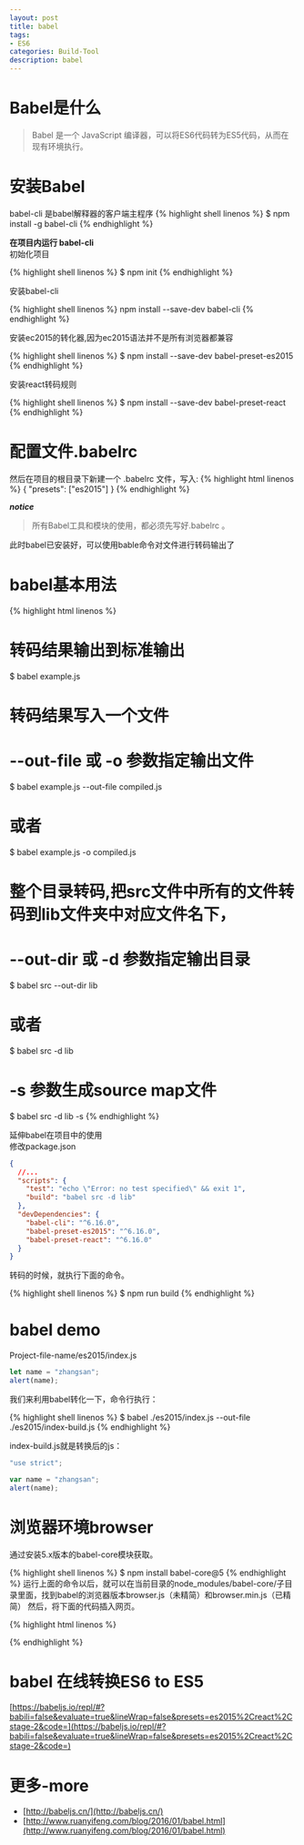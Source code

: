 ```yaml
---
layout: post
title: babel
tags:
- ES6
categories: Build-Tool
description: babel
---
```

# Babel是什么
> Babel 是一个 JavaScript 编译器，可以将ES6代码转为ES5代码，从而在现有环境执行。

# 安装Babel
babel-cli 是babel解释器的客户端主程序
{% highlight shell linenos %}
$ npm install -g babel-cli
{% endhighlight %}

**在项目内运行 babel-cli**  
初始化项目

{% highlight shell linenos %}
$ npm init
{% endhighlight %}

安装babel-cli

{% highlight shell linenos %}
npm install --save-dev babel-cli
{% endhighlight %}

安装ec2015的转化器,因为ec2015语法并不是所有浏览器都兼容

{% highlight shell linenos %}
$ npm install --save-dev babel-preset-es2015
{% endhighlight %}

安装react转码规则

{% highlight shell linenos %}
$ npm install --save-dev babel-preset-react
{% endhighlight %}

# 配置文件.babelrc
然后在项目的根目录下新建一个 .babelrc 文件，写入:
{% highlight html linenos %}
{
    "presets": ["es2015"]
  }
{% endhighlight %}

**_notice_** 

> 所有Babel工具和模块的使用，都必须先写好.babelrc 。

此时babel已安装好，可以使用bable命令对文件进行转码输出了

# babel基本用法

{% highlight html linenos %}
# 转码结果输出到标准输出
$ babel example.js

# 转码结果写入一个文件
# --out-file 或 -o 参数指定输出文件
$ babel example.js --out-file compiled.js
# 或者
$ babel example.js -o compiled.js

# 整个目录转码,把src文件中所有的文件转码到lib文件夹中对应文件名下，
# --out-dir 或 -d 参数指定输出目录
$ babel src --out-dir lib
# 或者
$ babel src -d lib

# -s 参数生成source map文件
$ babel src -d lib -s
{% endhighlight %}

延伸babel在项目中的使用  
修改package.json
```json
{
  //...
  "scripts": {
    "test": "echo \"Error: no test specified\" && exit 1",
    "build": "babel src -d lib"
  },
  "devDependencies": {
    "babel-cli": "^6.16.0",
    "babel-preset-es2015": "^6.16.0",
    "babel-preset-react": "^6.16.0"
  }
}
```

转码的时候，就执行下面的命令。

{% highlight shell linenos %}
$ npm run build
{% endhighlight %}

# babel demo
Project-file-name/es2015/index.js

```js
let name = "zhangsan";
alert(name);
```

我们来利用babel转化一下，命令行执行：

{% highlight shell linenos %}
$ babel ./es2015/index.js --out-file ./es2015/index-build.js
{% endhighlight %}

index-build.js就是转换后的js：
```js
"use strict";

var name = "zhangsan";
alert(name);
```

# 浏览器环境browser
通过安装5.x版本的babel-core模块获取。

{% highlight shell linenos %}
$ npm install babel-core@5
{% endhighlight %}
运行上面的命令以后，就可以在当前目录的node_modules/babel-core/子目录里面，找到babel的浏览器版本browser.js（未精简）和browser.min.js（已精简）
然后，将下面的代码插入网页。

{% highlight html linenos %}
<script src="node_modules/babel-core/browser.min.js"></script>
<script type="text/babel">
// Your ES6 code
</script>
{% endhighlight %}

# babel 在线转换ES6 to ES5
[https://babeljs.io/repl/#?babili=false&evaluate=true&lineWrap=false&presets=es2015%2Creact%2Cstage-2&code=](https://babeljs.io/repl/#?babili=false&evaluate=true&lineWrap=false&presets=es2015%2Creact%2Cstage-2&code=)
# 更多-more
* [http://babeljs.cn/](http://babeljs.cn/)
* [http://www.ruanyifeng.com/blog/2016/01/babel.html](http://www.ruanyifeng.com/blog/2016/01/babel.html)

























